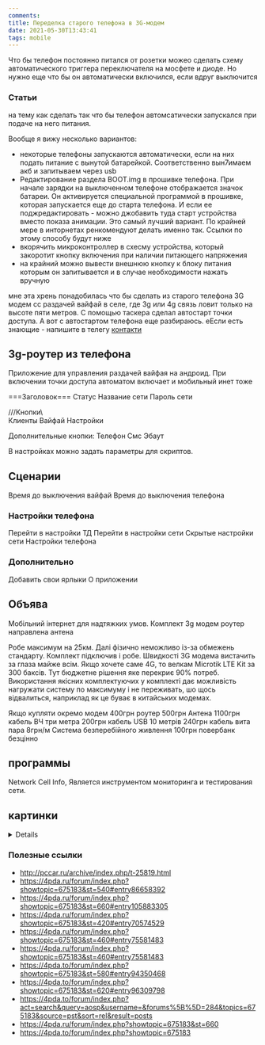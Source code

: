 ```yaml
---
comments: 
title: Переделка старого телефона в 3G-модем
date: 2021-05-30T13:43:41
tags: mobile
---
```


Что бы телефон постоянно питался от розетки можео сделать схему автоматического триггера переключателя на мосфете и диоде. Но нужно еще что бы он автоматически включился, если вдруг выключится

### Статьи
на тему как сделать так что бы телефон автомсатически запускался при подаче на него питания.

Вообще я вижу несколько вариантов:
* некоторые телефоны запускаются автоматически, если на них подать питание с вынутой батарейкой. Соответственно вын7имаем акб и запитываем через usb 
* Редактирование раздела BOOT.img в прошивке телефона. При начале зарядки на выключенном телефоне отображается значок батареи. Он активируется специальной программой в прошивке, которая запускается еще до старта телефона. И если ее поджредактировать - можно джобавить туда старт устройства вместо показа анимации. Это самый лучший вариант. По крайней мере в инторнетах ренкомендуют делать именно так. Ссылки по этому способу будут ниже
* вкорячить микроконтроллер в схесму устройства, который закоротит кнопку включения при наличии питающего напряжения
* на крайний можно вывести внешнюю кнопку к блоку питания которым он запитывается и в случае необходимости нажать вручную

мне эта хрень понадобилась что бы сделать из старого телефона 3G модем сс раздачей вайфай в селе, где 3g или 4g связь ловит только на высоте пяти метров. С помощью таскера сделал автостарт точки доступа. А вот с автостартом телефона еще разбираюсь. еЕсли есть знающие - напишите в телегу [контакти](/about)

## 3g-роутер из телефона

Приложение для управления раздачей вайфая на андроид.
При включении точки доступа автоматом включает и мобильный инет тоже


===Заголовок===
Статус
Название сети
Пароль сети


///Кнопки\\\
Клиенты
Вайфай
Настройки

Дополнительные кнопки:
Телефон
Смс
Эбаут

В настройках можно задать параметры для скриптов.

## Сценарии
Время до выключения вайфай
Время до выключения телефона

### Настройки телефона
Перейти в настройки ТД
Перейти в настройки сети
Скрытые настройки сети
Настройки телефона

### Дополнительно
Добавить свои ярлыки
О приложении

## Объява
Мобільний інтернет для надтяжких умов. Комплект 3g модем роутер направлена антена

Робе максимум на 25км. Далі фізично неможливо із-за обмежень стандарту. Комплект підключив і робе. Швидкості 3G модема вистачить за глаза майже всім. Якщо хочете саме 4G, то велкам Microtik LTE Kit за 300 баксів. Тут бюджетне рішення яке перекриє 90% потреб. Використання якісних комплектуючих у комплекті дає можливість нагружати систему по максимуму і не переживать, шо щось відвалиться, наприклад як це буває в китайських модемах. 

Якщо купляти окремо
модем 400грн
роутер 500грн
Антена 1100грн
кабель ВЧ три метра 200грн
кабель USB 10 метрів 240грн
кабель вита пара 8грн/м
Система безперебійного живлення 100грн
повербанк безцінно

## программы
Network Cell Info, Является инструментом мониторинга и тестирования сети.

## картинки
<details markdown="1">
  
![image](https://user-images.githubusercontent.com/17731587/202875136-93e1ddbb-1bc5-47dd-a374-46eb9797857c.png)

</details>




### Полезные ссылки
* <http://pccar.ru/archive/index.php/t-25819.html>
* <https://4pda.ru/forum/index.php?showtopic=675183&st=540#entry86658392>
* <https://4pda.ru/forum/index.php?showtopic=675183&st=660#entry105883305>
* <https://4pda.ru/forum/index.php?showtopic=675183&st=420#entry70574529>
* <https://4pda.ru/forum/index.php?showtopic=675183&st=460#entry75581483>
* <https://4pda.ru/forum/index.php?showtopic=675183&st=460#entry75581483>
* <https://4pda.to/forum/index.php?showtopic=675183&st=580#entry94350468>
* <https://4pda.to/forum/index.php?showtopic=675183&st=620#entry96309798>
* <https://4pda.to/forum/index.php?act=search&query=aosp&username=&forums%5B%5D=284&topics=675183&source=pst&sort=rel&result=posts>
* <https://4pda.ru/forum/index.php?showtopic=675183&st=660>
* <https://4pda.to/forum/index.php?showtopic=675183>

